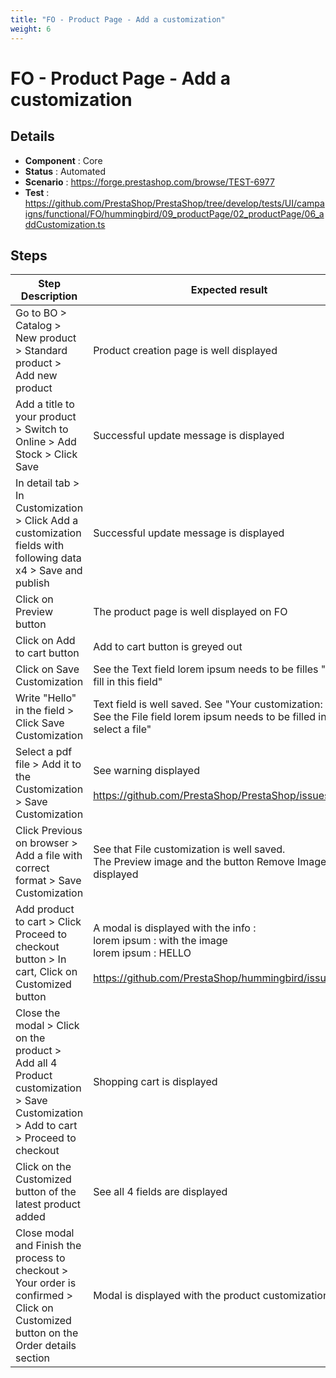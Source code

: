 ```yaml
---
title: "FO - Product Page - Add a customization"
weight: 6
---
```


# FO - Product Page - Add a customization
## Details
* **Component** : Core
* **Status** : Automated
* **Scenario** : https://forge.prestashop.com/browse/TEST-6977
* **Test** : https://github.com/PrestaShop/PrestaShop/tree/develop/tests/UI/campaigns/functional/FO/hummingbird/09_productPage/02_productPage/06_addCustomization.ts

## Steps
| Step Description | Expected result |
| ----- | ----- |
| Go to BO > Catalog > New product > Standard product > Add new product | Product creation page is well displayed |
| Add a title to your product > Switch to Online > Add Stock > Click Save | Successful update message is displayed |
| In detail tab > In Customization > Click Add a customization fields with following data x4 > Save and publish | Successful update message is displayed |
| Click on Preview button | The product page is well displayed on FO |
| Click on Add to cart button | Add to cart button is greyed out |
| Click on Save Customization | See the Text field lorem ipsum needs to be filles "Please fill in this field" |
| Write "Hello" in the field > Click Save Customization | Text field is well saved. See "Your customization: Hello"<br>See the File field lorem ipsum needs to be filled in "Please select a file" |
| Select a pdf file > Add it to the Customization > Save Customization | See warning displayed<br><br>https://github.com/PrestaShop/PrestaShop/issues/35623 |
| Click Previous on browser > Add a file with correct format > Save Customization | See that File customization is well saved.<br>The Preview image and the button Remove Image are displayed |
| Add product to cart > Click Proceed to checkout button > In cart, Click on Customized button | A modal is displayed with the info :<br>lorem ipsum : with the image<br>lorem ipsum : HELLO<br><br>https://github.com/PrestaShop/hummingbird/issues/612 |
| Close the modal > Click on the product > Add all 4 Product customization > Save Customization > Add to cart > Proceed to checkout | Shopping cart is displayed |
| Click on the Customized button of the latest product added | See all 4 fields are displayed |
| Close modal and Finish the process to checkout > Your order is confirmed > Click on Customized button on the Order details section | Modal is displayed with the product customization |
